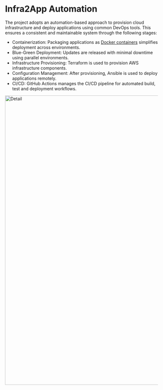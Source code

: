 # Infra2App Automation
 
The project adopts an automation-based approach to provision cloud infrastructure and deploy applications using common DevOps tools. This ensures a consistent and maintainable system through the following stages:
* Containerization: Packaging applications as [Docker containers](https://github.com/LamSut/ContainYourself) simplifies deployment across environments.
* Blue-Green Deployment: Updates are released with minimal downtime using parallel environments.
* Infrastructure Provisioning: Terraform is used to provision AWS infrastructure components.
* Configuration Management: After provisioning, Ansible is used to deploy applications remotely.
* CI/CD: GitHub Actions manages the CI/CD pipeline for automated build, test and deployment workflows.

<img width="952" height="952" alt="Detail" src="https://github.com/user-attachments/assets/e9d966f4-59db-4069-849c-cf4502785194" />
